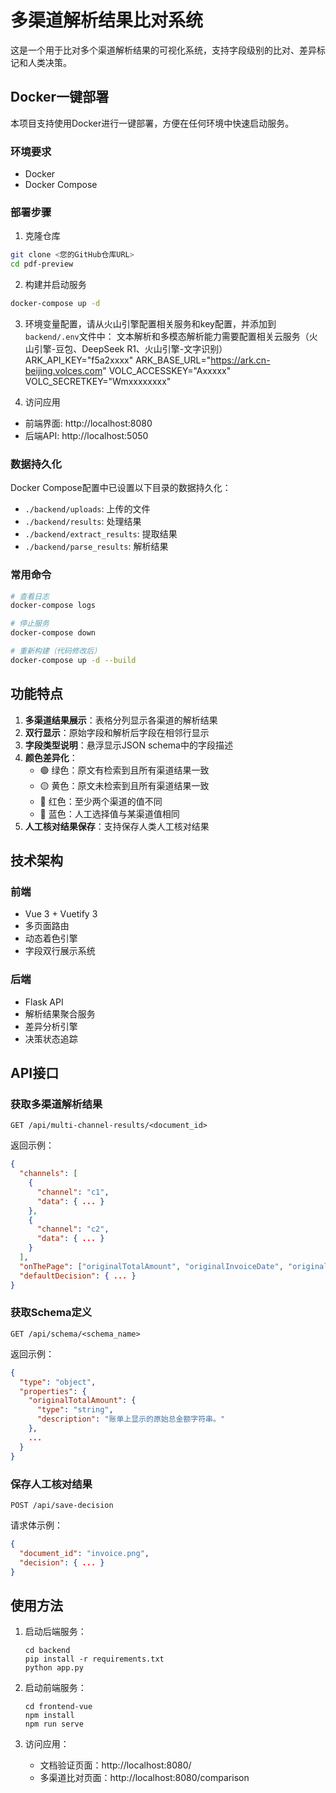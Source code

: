 # 多渠道解析结果比对系统

这是一个用于比对多个渠道解析结果的可视化系统，支持字段级别的比对、差异标记和人类决策。

## Docker一键部署

本项目支持使用Docker进行一键部署，方便在任何环境中快速启动服务。

### 环境要求

- Docker
- Docker Compose

### 部署步骤

1. 克隆仓库
```bash
git clone <您的GitHub仓库URL>
cd pdf-preview
```

2. 构建并启动服务
```bash
docker-compose up -d
```
3. 环境变量配置，请从火山引擎配置相关服务和key配置，并添加到`backend/.env`文件中：
文本解析和多模态解析能力需要配置相关云服务（火山引擎-豆包、DeepSeek R1、火山引擎-文字识别）
ARK_API_KEY="f5a2xxxx"
ARK_BASE_URL="https://ark.cn-beijing.volces.com"
VOLC_ACCESSKEY="Axxxxx"
VOLC_SECRETKEY="Wmxxxxxxxx" 

4. 访问应用
- 前端界面: http://localhost:8080
- 后端API: http://localhost:5050

### 数据持久化

Docker Compose配置中已设置以下目录的数据持久化：
- `./backend/uploads`: 上传的文件
- `./backend/results`: 处理结果
- `./backend/extract_results`: 提取结果
- `./backend/parse_results`: 解析结果

### 常用命令

```bash
# 查看日志
docker-compose logs

# 停止服务
docker-compose down

# 重新构建（代码修改后）
docker-compose up -d --build
```

## 功能特点

1. **多渠道结果展示**：表格分列显示各渠道的解析结果
2. **双行显示**：原始字段和解析后字段在相邻行显示
3. **字段类型说明**：悬浮显示JSON schema中的字段描述
4. **颜色差异化**：
   - 🟢 绿色：原文有检索到且所有渠道结果一致
   - 🟡 黄色：原文未检索到且所有渠道结果一致
   - 🔴 红色：至少两个渠道的值不同
   - 🔵 蓝色：人工选择值与某渠道值相同
5. **人工核对结果保存**：支持保存人类人工核对结果

## 技术架构

### 前端

- Vue 3 + Vuetify 3
- 多页面路由
- 动态着色引擎
- 字段双行展示系统

### 后端

- Flask API
- 解析结果聚合服务
- 差异分析引擎
- 决策状态追踪

## API接口

### 获取多渠道解析结果

```
GET /api/multi-channel-results/<document_id>
```

返回示例：
```json
{
  "channels": [
    {
      "channel": "c1",
      "data": { ... }
    },
    {
      "channel": "c2",
      "data": { ... }
    }
  ],
  "onThePage": ["originalTotalAmount", "originalInvoiceDate", "originalBillingPeriod", "invoiceNumber"],
  "defaultDecision": { ... }
}
```

### 获取Schema定义

```
GET /api/schema/<schema_name>
```

返回示例：
```json
{
  "type": "object",
  "properties": {
    "originalTotalAmount": {
      "type": "string",
      "description": "账单上显示的原始总金额字符串。"
    },
    ...
  }
}
```

### 保存人工核对结果

```
POST /api/save-decision
```

请求体示例：
```json
{
  "document_id": "invoice.png",
  "decision": { ... }
}
```

## 使用方法

1. 启动后端服务：
   ```
   cd backend
   pip install -r requirements.txt
   python app.py
   ```

2. 启动前端服务：
   ```
   cd frontend-vue
   npm install
   npm run serve
   ```

3. 访问应用：
   - 文档验证页面：http://localhost:8080/
   - 多渠道比对页面：http://localhost:8080/comparison